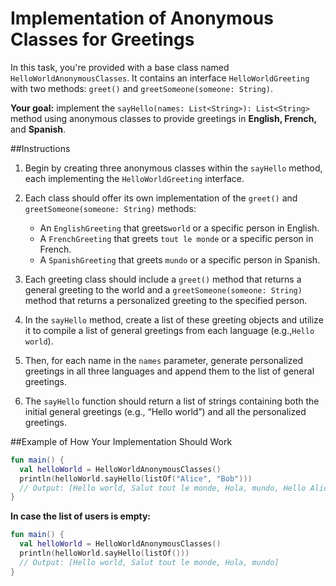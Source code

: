 
# Implementation of Anonymous Classes for Greetings

In this task, you're provided with a base class named `HelloWorldAnonymousClasses`. It contains an interface `HelloWorldGreeting` with two methods: `greet()` and `greetSomeone(someone: String)`. 

**Your goal:** implement the `sayHello(names: List<String>): List<String>` method using anonymous classes to provide greetings in **English, French,** and **Spanish**.

##Instructions

 1. Begin by creating three anonymous classes within the `sayHello` method, each implementing the `HelloWorldGreeting` interface.
    
 2. Each class should offer its own implementation of the `greet()` and `greetSomeone(someone: String)` methods:
    -   An `EnglishGreeting` that greets`world` or a specific person in English.
    -   A `FrenchGreeting` that greets `tout le monde` or a specific person in French.
    -   A `SpanishGreeting` that greets `mundo` or a specific person in Spanish.
      
 3. Each greeting class should include a `greet()` method that returns a general greeting to the world and a `greetSomeone(someone: String)` method that returns a personalized greeting to the specified person.
    
 4. In the `sayHello` method, create a list of these greeting objects and utilize it to compile a list of general greetings from each language (e.g.,`Hello world`).
    
 5. Then, for each name in the `names` parameter, generate personalized greetings in all three languages and append them to the list of general greetings.
    
 6. The `sayHello` function should return a list of strings containing both the initial general greetings (e.g., “Hello world”) and all the personalized greetings.
    

##Example of How Your Implementation Should Work

```kotlin
fun main() {
  val helloWorld = HelloWorldAnonymousClasses()
  println(helloWorld.sayHello(listOf("Alice", "Bob")))
  // Output: [Hello world, Salut tout le monde, Hola, mundo, Hello Alice, Salut Alice, Hola, Alice, Hello Bob, Salut Bob, Hola, Bob]
}
```

**In case the list of users is empty:**

```kotlin
fun main() {
  val helloWorld = HelloWorldAnonymousClasses()
  println(helloWorld.sayHello(listOf()))
  // Output: [Hello world, Salut tout le monde, Hola, mundo]
}
```
